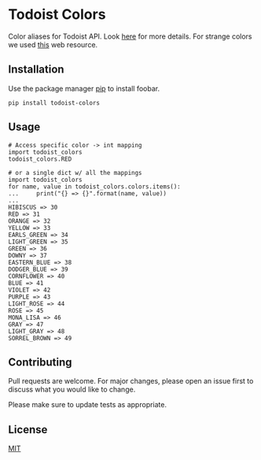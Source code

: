 # Todoist Colors

Color aliases for Todoist API. Look [here](https://developer.todoist.com/sync/v8/#miscellaneous) for more details. For strange colors we used [this](http://chir.ag/projects/name-that-color/#158FAD) web resource.

## Installation

Use the package manager [pip](https://pip.pypa.io/en/stable/) to install foobar.

```
pip install todoist-colors
```

## Usage

```
# Access specific color -> int mapping
import todoist_colors
todoist_colors.RED

# or a single dict w/ all the mappings
import todoist_colors
for name, value in todoist_colors.colors.items():
...     print("{} => {}".format(name, value))
... 
HIBISCUS => 30
RED => 31
ORANGE => 32
YELLOW => 33
EARLS_GREEN => 34
LIGHT_GREEN => 35
GREEN => 36
DOWNY => 37
EASTERN_BLUE => 38
DODGER_BLUE => 39
CORNFLOWER => 40
BLUE => 41
VIOLET => 42
PURPLE => 43
LIGHT_ROSE => 44
ROSE => 45
MONA_LISA => 46
GRAY => 47
LIGHT_GRAY => 48
SORREL_BROWN => 49
```

## Contributing

Pull requests are welcome. For major changes, please open an issue first to discuss what you would like to change.

Please make sure to update tests as appropriate.

## License

[MIT](./LICENSE.md)
